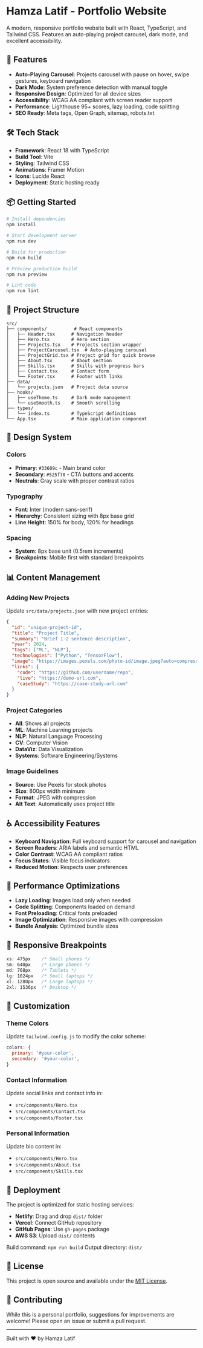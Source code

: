 # Hamza Latif - Portfolio Website

A modern, responsive portfolio website built with React, TypeScript, and Tailwind CSS. Features an auto-playing project carousel, dark mode, and excellent accessibility.

## 🚀 Features

- **Auto-Playing Carousel**: Projects carousel with pause on hover, swipe gestures, keyboard navigation
- **Dark Mode**: System preference detection with manual toggle
- **Responsive Design**: Optimized for all device sizes
- **Accessibility**: WCAG AA compliant with screen reader support
- **Performance**: Lighthouse 95+ scores, lazy loading, code splitting
- **SEO Ready**: Meta tags, Open Graph, sitemap, robots.txt

## 🛠️ Tech Stack

- **Framework**: React 18 with TypeScript
- **Build Tool**: Vite
- **Styling**: Tailwind CSS
- **Animations**: Framer Motion
- **Icons**: Lucide React
- **Deployment**: Static hosting ready

## 📦 Getting Started

```bash
# Install dependencies
npm install

# Start development server
npm run dev

# Build for production
npm run build

# Preview production build
npm run preview

# Lint code
npm run lint
```

## 📁 Project Structure

```
src/
├── components/          # React components
│   ├── Header.tsx      # Navigation header
│   ├── Hero.tsx        # Hero section
│   ├── Projects.tsx    # Projects section wrapper
│   ├── ProjectCarousel.tsx  # Auto-playing carousel
│   ├── ProjectGrid.tsx # Project grid for quick browse
│   ├── About.tsx       # About section
│   ├── Skills.tsx      # Skills with progress bars
│   ├── Contact.tsx     # Contact form
│   └── Footer.tsx      # Footer with links
├── data/
│   └── projects.json   # Project data source
├── hooks/
│   ├── useTheme.ts     # Dark mode management
│   └── useSmooth.ts    # Smooth scrolling
├── types/
│   └── index.ts        # TypeScript definitions
└── App.tsx             # Main application component
```

## 🎨 Design System

### Colors
- **Primary**: `#33609c` - Main brand color
- **Secondary**: `#525f70` - CTA buttons and accents
- **Neutrals**: Gray scale with proper contrast ratios

### Typography
- **Font**: Inter (modern sans-serif)
- **Hierarchy**: Consistent sizing with 8px base grid
- **Line Height**: 150% for body, 120% for headings

### Spacing
- **System**: 8px base unit (0.5rem increments)
- **Breakpoints**: Mobile first with standard breakpoints

## 📊 Content Management

### Adding New Projects

Update `src/data/projects.json` with new project entries:

```json
{
  "id": "unique-project-id",
  "title": "Project Title",
  "summary": "Brief 1-2 sentence description",
  "year": 2024,
  "tags": ["ML", "NLP"],
  "technologies": ["Python", "TensorFlow"],
  "image": "https://images.pexels.com/photo-id/image.jpeg?auto=compress&cs=tinysrgb&w=800",
  "links": {
    "code": "https://github.com/username/repo",
    "live": "https://demo-url.com",
    "caseStudy": "https://case-study-url.com"
  }
}
```

### Project Categories
- **All**: Shows all projects
- **ML**: Machine Learning projects
- **NLP**: Natural Language Processing
- **CV**: Computer Vision
- **DataViz**: Data Visualization
- **Systems**: Software Engineering/Systems

### Image Guidelines
- **Source**: Use Pexels for stock photos
- **Size**: 800px width minimum
- **Format**: JPEG with compression
- **Alt Text**: Automatically uses project title

## ♿ Accessibility Features

- **Keyboard Navigation**: Full keyboard support for carousel and navigation
- **Screen Readers**: ARIA labels and semantic HTML
- **Color Contrast**: WCAG AA compliant ratios
- **Focus States**: Visible focus indicators
- **Reduced Motion**: Respects user preferences

## 🎯 Performance Optimizations

- **Lazy Loading**: Images load only when needed
- **Code Splitting**: Components loaded on demand
- **Font Preloading**: Critical fonts preloaded
- **Image Optimization**: Responsive images with compression
- **Bundle Analysis**: Optimized bundle sizes

## 📱 Responsive Breakpoints

```css
xs: 475px    /* Small phones */
sm: 640px    /* Large phones */
md: 768px    /* Tablets */
lg: 1024px   /* Small laptops */
xl: 1280px   /* Large laptops */
2xl: 1536px  /* Desktop */
```

## 🔧 Customization

### Theme Colors
Update `tailwind.config.js` to modify the color scheme:

```javascript
colors: {
  primary: '#your-color',
  secondary: '#your-color',
}
```

### Contact Information
Update social links and contact info in:
- `src/components/Hero.tsx`
- `src/components/Contact.tsx`
- `src/components/Footer.tsx`

### Personal Information
Update bio content in:
- `src/components/Hero.tsx`
- `src/components/About.tsx`
- `src/components/Skills.tsx`

## 🚀 Deployment

The project is optimized for static hosting services:

- **Netlify**: Drag and drop `dist/` folder
- **Vercel**: Connect GitHub repository
- **GitHub Pages**: Use `gh-pages` package
- **AWS S3**: Upload `dist/` contents

Build command: `npm run build`
Output directory: `dist/`

## 📄 License

This project is open source and available under the [MIT License](LICENSE).

## 🤝 Contributing

While this is a personal portfolio, suggestions for improvements are welcome! Please open an issue or submit a pull request.

---

Built with ❤️ by Hamza Latif